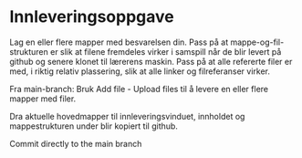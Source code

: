 # Innleveringsoppgave

Lag en eller flere mapper med besvarelsen din. Pass på at mappe-og-fil-strukturen er slik at filene fremdeles virker i samspill når de blir levert på github og senere klonet til lærerens maskin. Pass på at alle refererte filer er med, i riktig relativ plassering, slik at alle linker og filreferanser virker.

Fra main-branch: Bruk Add file - Upload files til å levere en eller flere mapper med filer. 

Dra aktuelle hovedmapper til innleveringsvinduet, innholdet og mappestrukturen under blir kopiert til github.

Commit directly to the main branch
